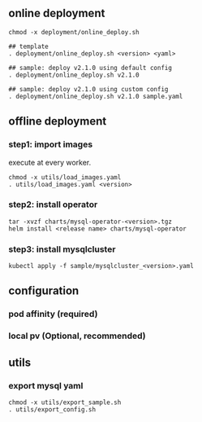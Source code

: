 ## online deployment

```
chmod -x deployment/online_deploy.sh

## template
. deployment/online_deploy.sh <version> <yaml>

## sample: deploy v2.1.0 using default config
. deployment/online_deploy.sh v2.1.0 

## sample: deploy v2.1.0 using custom config
. deployment/online_deploy.sh v2.1.0 sample.yaml
```

## offline deployment

### step1: import images

execute at every worker.

```
chmod -x utils/load_images.yaml
. utils/load_images.yaml <version>
```

### step2: install operator

```
tar -xvzf charts/mysql-operator-<version>.tgz
helm install <release name> charts/mysql-operator
```

### step3: install mysqlcluster

```
kubectl apply -f sample/mysqlcluster_<version>.yaml
```

## configuration

### pod affinity (required)


### local pv (Optional, recommended)

## utils

### export mysql yaml

```
chmod -x utils/export_sample.sh
. utils/export_config.sh
```
